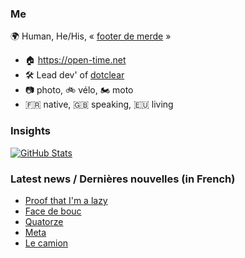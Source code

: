 ### Me

🌍 Human, He/His, « [footer de merde](https://open-time.net/post/2013/07/17/La-veritable-histoire-du-Footer-de-merde-) » 
* 🏠 https://open-time.net 
* 🛠️ Lead dev' of [dotclear](https://git.dotclear.org/dev/dotclear)
* 📷 photo, 🚲 vélo, 🏍️ moto 
* 🇫🇷 native, 🇬🇧 speaking, 🇪🇺 living

### Insights

[![GitHub Stats](https://github-readme-stats-sigma-five.vercel.app/api?username=franck-paul)](https://github.com/franck-paul)

### Latest news / Dernières nouvelles (in French)

<!-- BLOG-POST-LIST:START -->
- [Proof that I&#39;m a lazy](https://open-time.net/post/2025/02/01/Proof-that-I-m-a-lazy)
- [Face de bouc](https://open-time.net/post/2025/01/31/Face-de-bouc)
- [Quatorze](https://open-time.net/post/2025/01/30/Quatorze)
- [Meta](https://open-time.net/post/2025/01/29/Meta)
- [Le camion](https://open-time.net/post/2025/01/28/Le-camion)
<!-- BLOG-POST-LIST:END -->
